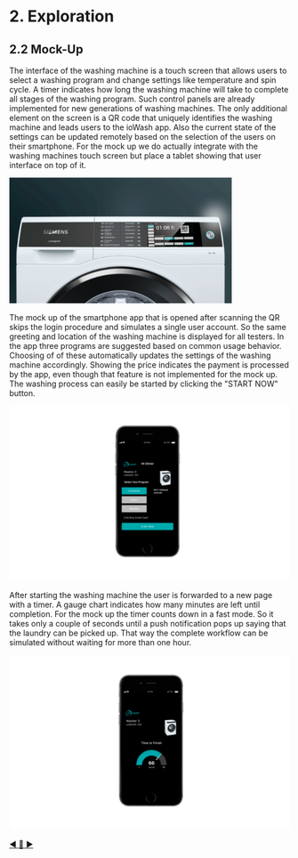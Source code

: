 # 2. Exploration
## 2.2 Mock-Up

The interface of the washing machine is a touch screen that allows users to select a washing program and change settings like temperature and spin cycle. A timer indicates how long the washing machine will take to complete all stages of the washing program. Such control panels are already implemented for new generations of washing machines. The only additional element on the screen is a QR code that uniquely identifies the washing machine and leads users to the ioWash app. Also the current state of the settings can be updated remotely based on the selection of the users on their smartphone. For the mock up we do actually integrate with the washing machines touch screen but place a tablet showing that user interface on top of it.

<img src="../resources/mock_up_interface_1.png" width="400px" alt="iowash Video"/>

The mock up of the smartphone app that is opened after scanning the QR skips the login procedure and simulates a single user account. So the same greeting and location of the washing machine is displayed for all testers. In the app three programs are suggested based on common usage behavior. Choosing of of these automatically updates the settings of the washing machine accordingly. Showing the price indicates the payment is processed by the app, even though that feature is not implemented for the mock up. The washing process can easily be started by clicking the "START NOW" button.

![Interface 2](../resources/mock_up_interface_2.png)

After starting the washing machine the user is forwarded to a new page with a timer. A gauge chart indicates how many minutes are left until completion. For the mock up the timer counts down in a fast mode. So it takes only a couple of seconds until a push notification pops up saying that the laundry can be picked up. That way the complete workflow can be simulated without waiting for more than one hour.

![Interface 3](../resources/mock_up_interface_3.png)


[:arrow_backward: ](../02_Exploration/2.1_System%20Architecture.md)[:arrow_up_small: ](../README.md)[:arrow_forward: ](../03_Experimentation/3.1_Living-Lab-Setup.md)

